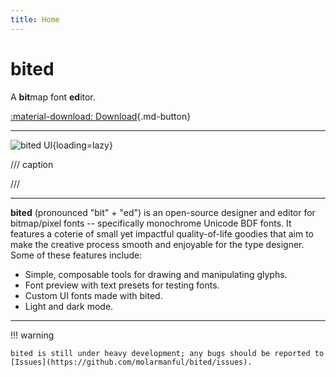 ```yaml
---
title: Home
---
```


# bited

A **bit**map font **ed**itor.

[:material-download: Download](download/index.md){.md-button}

---

![bited UI](assets/ui.png){loading=lazy}

/// caption

///

---

**bited** (pronounced "bit" + "ed") is an open-source designer and editor for
bitmap/pixel fonts -- specifically monochrome Unicode BDF fonts. It features a
coterie of small yet impactful quality-of-life goodies that aim to make the
creative process smooth and enjoyable for the type designer. Some of these
features include:

- Simple, composable tools for drawing and manipulating glyphs.
- Font preview with text presets for testing fonts.
- Custom UI fonts made with bited.
- Light and dark mode.

---

!!! warning

    bited is still under heavy development; any bugs should be reported to
    [Issues](https://github.com/molarmanful/bited/issues).
